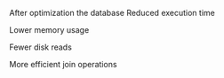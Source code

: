 After optimization the database 
Reduced execution time

Lower memory usage

Fewer disk reads

More efficient join operations